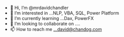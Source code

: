 - 👋 Hi, I’m @mrdavidchandler
- 👀 I’m interested in ...NLP, VBA, SQL, Power Platform
- 🌱 I’m currently learning ...Dax, PowerFX
- 💞️ I’m looking to collaborate on ....
- 📫 How to reach me ...david@chandog.com

<!---
mrdavidchandler/mrdavidchandler is a ✨ special ✨ repository because its `README.md` (this file) appears on your GitHub profile.
You can click the Preview link to take a look at your changes.
--->
